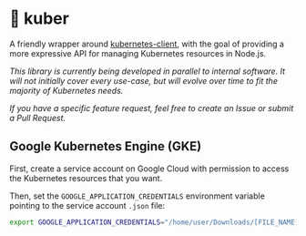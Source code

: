 # 🐙 kuber

A friendly wrapper around [kubernetes-client](https://github.com/godaddy/kubernetes-client), with the goal of providing a more expressive API for managing Kubernetes resources in Node.js.

*This library is currently being developed in parallel to internal software. It will not initially cover every use-case, but will evolve over time to fit the majority of Kubernetes needs.*

*If you have a specific feature request, feel free to create an Issue or submit a Pull Request.*


## Google Kubernetes Engine (GKE)

First, create a service account on Google Cloud with permission to access the Kubernetes resources that you want.

Then, set the `GOOGLE_APPLICATION_CREDENTIALS` environment variable pointing to the service account `.json` file:

```sh
export GOOGLE_APPLICATION_CREDENTIALS="/home/user/Downloads/[FILE_NAME].json"
```

